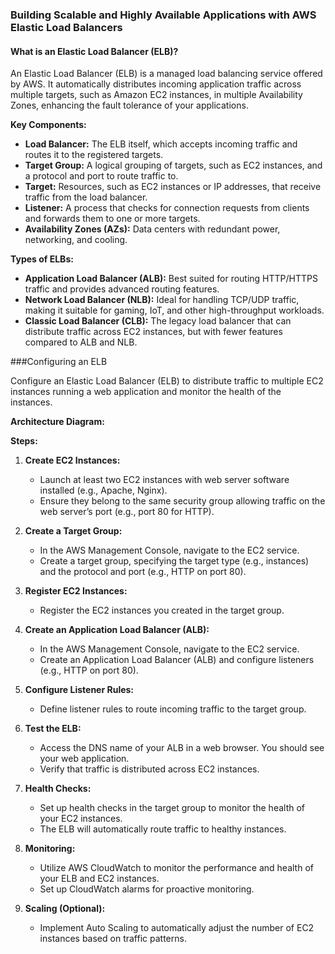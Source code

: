 ### Building Scalable and Highly Available Applications with AWS Elastic Load Balancers

#### What is an Elastic Load Balancer (ELB)?

An Elastic Load Balancer (ELB) is a managed load balancing service offered by AWS. It automatically distributes incoming application traffic across multiple targets, such as Amazon EC2 instances, in multiple Availability Zones, enhancing the fault tolerance of your applications.

**Key Components:**
- **Load Balancer:** The ELB itself, which accepts incoming traffic and routes it to the registered targets.
- **Target Group:** A logical grouping of targets, such as EC2 instances, and a protocol and port to route traffic to.
- **Target:** Resources, such as EC2 instances or IP addresses, that receive traffic from the load balancer.
- **Listener:** A process that checks for connection requests from clients and forwards them to one or more targets.
- **Availability Zones (AZs):** Data centers with redundant power, networking, and cooling.

**Types of ELBs:**
- **Application Load Balancer (ALB):** Best suited for routing HTTP/HTTPS traffic and provides advanced routing features.
- **Network Load Balancer (NLB):** Ideal for handling TCP/UDP traffic, making it suitable for gaming, IoT, and other high-throughput workloads.
- **Classic Load Balancer (CLB):** The legacy load balancer that can distribute traffic across EC2 instances, but with fewer features compared to ALB and NLB.

###Configuring an ELB

Configure an Elastic Load Balancer (ELB) to distribute traffic to multiple EC2 instances running a web application and monitor the health of the instances.

**Architecture Diagram:**  


**Steps:**

1. **Create EC2 Instances:**
    - Launch at least two EC2 instances with web server software installed (e.g., Apache, Nginx).
    - Ensure they belong to the same security group allowing traffic on the web server’s port (e.g., port 80 for HTTP).

2. **Create a Target Group:**
    - In the AWS Management Console, navigate to the EC2 service.
    - Create a target group, specifying the target type (e.g., instances) and the protocol and port (e.g., HTTP on port 80).

3. **Register EC2 Instances:**
    - Register the EC2 instances you created in the target group.

4. **Create an Application Load Balancer (ALB):**
    - In the AWS Management Console, navigate to the EC2 service.
    - Create an Application Load Balancer (ALB) and configure listeners (e.g., HTTP on port 80).

5. **Configure Listener Rules:**
    - Define listener rules to route incoming traffic to the target group.

6. **Test the ELB:**
    - Access the DNS name of your ALB in a web browser. You should see your web application.
    - Verify that traffic is distributed across EC2 instances.

7. **Health Checks:**
    - Set up health checks in the target group to monitor the health of your EC2 instances.
    - The ELB will automatically route traffic to healthy instances.

8. **Monitoring:**
    - Utilize AWS CloudWatch to monitor the performance and health of your ELB and EC2 instances.
    - Set up CloudWatch alarms for proactive monitoring.

9. **Scaling (Optional):**
    - Implement Auto Scaling to automatically adjust the number of EC2 instances based on traffic patterns.

